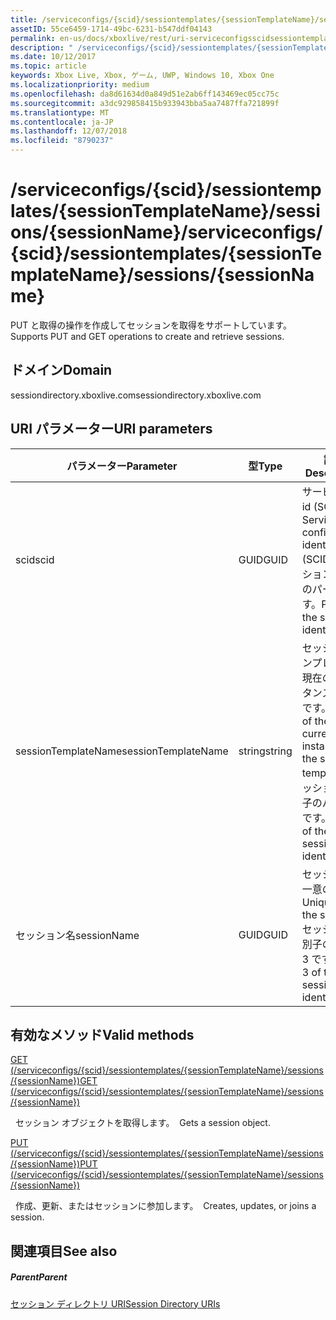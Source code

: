 ```yaml
---
title: /serviceconfigs/{scid}/sessiontemplates/{sessionTemplateName}/sessions/{sessionName}
assetID: 55ce6459-1714-49bc-6231-b547ddf04143
permalink: en-us/docs/xboxlive/rest/uri-serviceconfigsscidsessiontemplatessessiontemplatenamesessionssessionname.html
description: " /serviceconfigs/{scid}/sessiontemplates/{sessionTemplateName}/sessions/{sessionName}"
ms.date: 10/12/2017
ms.topic: article
keywords: Xbox Live, Xbox, ゲーム, UWP, Windows 10, Xbox One
ms.localizationpriority: medium
ms.openlocfilehash: da8d61634d0a849d51e2ab6ff143469ec05cc75c
ms.sourcegitcommit: a3dc929858415b933943bba5aa7487ffa721899f
ms.translationtype: MT
ms.contentlocale: ja-JP
ms.lasthandoff: 12/07/2018
ms.locfileid: "8790237"
---
```

# <a name="serviceconfigsscidsessiontemplatessessiontemplatenamesessionssessionname"></a><span data-ttu-id="1522b-104">/serviceconfigs/{scid}/sessiontemplates/{sessionTemplateName}/sessions/{sessionName}</span><span class="sxs-lookup"><span data-stu-id="1522b-104">/serviceconfigs/{scid}/sessiontemplates/{sessionTemplateName}/sessions/{sessionName}</span></span>
<span data-ttu-id="1522b-105">PUT と取得の操作を作成してセッションを取得をサポートしています。</span><span class="sxs-lookup"><span data-stu-id="1522b-105">Supports PUT and GET operations to create and retrieve sessions.</span></span>
<a id="ID4EO"></a>


## <a name="domain"></a><span data-ttu-id="1522b-106">ドメイン</span><span class="sxs-lookup"><span data-stu-id="1522b-106">Domain</span></span>
<span data-ttu-id="1522b-107">sessiondirectory.xboxlive.com</span><span class="sxs-lookup"><span data-stu-id="1522b-107">sessiondirectory.xboxlive.com</span></span>  
<a id="ID4ET"></a>


## <a name="uri-parameters"></a><span data-ttu-id="1522b-108">URI パラメーター</span><span class="sxs-lookup"><span data-stu-id="1522b-108">URI parameters</span></span>

| <span data-ttu-id="1522b-109">パラメーター</span><span class="sxs-lookup"><span data-stu-id="1522b-109">Parameter</span></span>| <span data-ttu-id="1522b-110">型</span><span class="sxs-lookup"><span data-stu-id="1522b-110">Type</span></span>| <span data-ttu-id="1522b-111">説明</span><span class="sxs-lookup"><span data-stu-id="1522b-111">Description</span></span>|
| --- | --- | --- |
| <span data-ttu-id="1522b-112">scid</span><span class="sxs-lookup"><span data-stu-id="1522b-112">scid</span></span>| <span data-ttu-id="1522b-113">GUID</span><span class="sxs-lookup"><span data-stu-id="1522b-113">GUID</span></span>| <span data-ttu-id="1522b-114">サービス構成 id (SCID)。</span><span class="sxs-lookup"><span data-stu-id="1522b-114">Service configuration identifier (SCID).</span></span> <span data-ttu-id="1522b-115">セッション識別子のパート 1 です。</span><span class="sxs-lookup"><span data-stu-id="1522b-115">Part 1 of the session identifier.</span></span>|
| <span data-ttu-id="1522b-116">sessionTemplateName</span><span class="sxs-lookup"><span data-stu-id="1522b-116">sessionTemplateName</span></span>| <span data-ttu-id="1522b-117">string</span><span class="sxs-lookup"><span data-stu-id="1522b-117">string</span></span>| <span data-ttu-id="1522b-118">セッション テンプレートの現在のインスタンスの名前です。</span><span class="sxs-lookup"><span data-stu-id="1522b-118">Name of the current instance of the session template.</span></span> <span data-ttu-id="1522b-119">セッション識別子のパート 2 です。</span><span class="sxs-lookup"><span data-stu-id="1522b-119">Part 2 of the session identifier.</span></span>|
| <span data-ttu-id="1522b-120">セッション名</span><span class="sxs-lookup"><span data-stu-id="1522b-120">sessionName</span></span>| <span data-ttu-id="1522b-121">GUID</span><span class="sxs-lookup"><span data-stu-id="1522b-121">GUID</span></span>| <span data-ttu-id="1522b-122">セッションの一意の ID。</span><span class="sxs-lookup"><span data-stu-id="1522b-122">Unique ID of the session.</span></span> <span data-ttu-id="1522b-123">セッション識別子のパート 3 です。</span><span class="sxs-lookup"><span data-stu-id="1522b-123">Part 3 of the session identifier.</span></span>| 

<a id="ID4EBC"></a>


## <a name="valid-methods"></a><span data-ttu-id="1522b-124">有効なメソッド</span><span class="sxs-lookup"><span data-stu-id="1522b-124">Valid methods</span></span>

[<span data-ttu-id="1522b-125">GET (/serviceconfigs/{scid}/sessiontemplates/{sessionTemplateName}/sessions/{sessionName})</span><span class="sxs-lookup"><span data-stu-id="1522b-125">GET (/serviceconfigs/{scid}/sessiontemplates/{sessionTemplateName}/sessions/{sessionName})</span></span>](uri-serviceconfigsscidsessiontemplatessessiontemplatenamesessionssessionnameget.md)

<span data-ttu-id="1522b-126">&nbsp;&nbsp;セッション オブジェクトを取得します。</span><span class="sxs-lookup"><span data-stu-id="1522b-126">&nbsp;&nbsp;Gets a session object.</span></span>

[<span data-ttu-id="1522b-127">PUT (/serviceconfigs/{scid}/sessiontemplates/{sessionTemplateName}/sessions/{sessionName})</span><span class="sxs-lookup"><span data-stu-id="1522b-127">PUT (/serviceconfigs/{scid}/sessiontemplates/{sessionTemplateName}/sessions/{sessionName})</span></span>](uri-serviceconfigsscidsessiontemplatessessiontemplatenamesessionssessionnameput.md)

<span data-ttu-id="1522b-128">&nbsp;&nbsp;作成、更新、またはセッションに参加します。</span><span class="sxs-lookup"><span data-stu-id="1522b-128">&nbsp;&nbsp;Creates, updates, or joins a session.</span></span>

<a id="ID4EOC"></a>


## <a name="see-also"></a><span data-ttu-id="1522b-129">関連項目</span><span class="sxs-lookup"><span data-stu-id="1522b-129">See also</span></span>

<a id="ID4EQC"></a>


##### <a name="parent"></a><span data-ttu-id="1522b-130">Parent</span><span class="sxs-lookup"><span data-stu-id="1522b-130">Parent</span></span>

[<span data-ttu-id="1522b-131">セッション ディレクトリ URI</span><span class="sxs-lookup"><span data-stu-id="1522b-131">Session Directory URIs</span></span>](atoc-reference-sessiondirectory.md)

